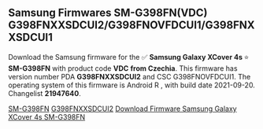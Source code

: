 <h2>Samsung Firmwares SM-G398FN(VDC) G398FNXXSDCUI2/G398FNOVFDCUI1/G398FNXXSDCUI1</h2>
Download the Samsung firmware for the ✅ <strong>Samsung Galaxy XCover 4s </strong> ⭐ <strong>SM-G398FN</strong> with product code <strong>VDC</strong> <strong> from Czechia</strong>. This firmware has version number PDA <strong>G398FNXXSDCUI2</strong> and CSC G398FNOVFDCUI1. The operating system of this firmware is Android R , with build date 2021-09-20. Changelist <strong>21947640</strong>.


[SM-G398FN](https://samfirm.shop/samsung/model/SM-G398FN)
[G398FNXXSDCUI2](https://samfirm.shop/samsung/pda/G398FNXXSDCUI2)
[Download Firmware Samsung Galaxy XCover 4s SM-G398FN](https://samfirm.shop/samsung/firmware/457669)
